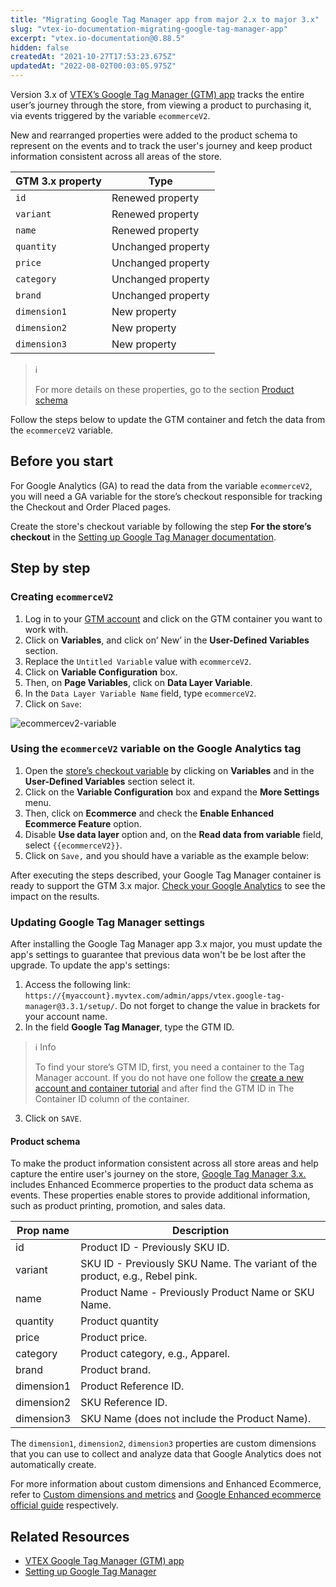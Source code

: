 ```yaml
---
title: "Migrating Google Tag Manager app from major 2.x to major 3.x"
slug: "vtex-io-documentation-migrating-google-tag-manager-app"
excerpt: "vtex.io-documentation@0.88.5"
hidden: false
createdAt: "2021-10-27T17:53:23.675Z"
updatedAt: "2022-08-02T00:03:05.975Z"
---
```

Version 3.x of [VTEX’s Google Tag Manager (GTM) app](https://developers.vtex.com/vtex-developer-docs/docs/vtex-google-tag-manager) tracks the entire user’s journey through the store, from viewing a product to purchasing it, via events triggered by the variable `ecommerceV2`. 

New and rearranged properties were added to the product schema to represent on the events and to track the user's journey and keep product information consistent across all areas of the store.

| GTM 3.x property | Type |
| -------- | ------- | 
| `id`  | Renewed property | 
| `variant`  | Renewed property | 
| `name`   | Renewed property | 
| `quantity`  | Unchanged property | 
| `price`  | Unchanged property| 
| `category`  | Unchanged property | 
| `brand`  | Unchanged property | 
| `dimension1`  | New property | 
| `dimension2`  | New property | 
| `dimension3`  | New property | 

> ℹ️
> 
> For more details on these properties, go to the section [Product schema](#product-schema)



Follow the steps below to update the GTM container and fetch the data from the `ecommerceV2` variable.

## Before you start
For Google Analytics (GA) to read the data from the variable `ecommerceV2`, you will need a GA variable for the store’s checkout responsible for tracking the Checkout and Order Placed pages.

Create the store's checkout variable by following the step **For the store’s checkout** in the [Setting up Google Tag Manager documentation](https://developers.vtex.com/vtex-developer-docs/docs/vtex-io-documentation-setting-up-google-tag-manager#creating-variables).


## Step by step

### Creating `ecommerceV2`

1. Log in to your [GTM account](https://tagmanager.google.com) and click on the GTM container you want to work with.
2. Click on **Variables**, and click on’ New’ in the **User-Defined Variables** section.
3. Replace the `Untitled Variable` value with `ecommerceV2`.
4. Click on **Variable Configuration** box.
5. Then, on **Page Variables**, click on **Data Layer Variable**.
6. In the `Data Layer Variable Name` field, type `ecommerceV2`.
7. Click on `Save`:

![ecommercev2-variable](https://user-images.githubusercontent.com/67270558/137797960-9287770e-6e77-4088-b6ce-a7c4a0f0187c.png)


### Using the `ecommerceV2` variable on the Google Analytics tag

1. Open the [store’s checkout variable](#before-you-start) by clicking on **Variables** and in the **User-Defined Variables** section select it.
2. Click on the **Variable Configuration** box and expand the **More Settings** menu.
3. Then, click on **Ecommerce** and check the **Enable Enhanced Ecommerce Feature** option. 
4. Disable **Use data layer** option and, on the **Read data from variable** field, select `{{ecommerceV2}}`. 
5. Click on `Save,` and you should have a variable as the example below:


After executing the steps described, your Google Tag Manager container is ready to support the GTM 3.x major. [Check your Google Analytics](https://support.google.com/analytics/answer/1009692?hl=en) to see the impact on the results.


### Updating Google Tag Manager settings
After installing the Google Tag Manager app 3.x major, you must update the app's settings to guarantee that previous data won't be be lost after the upgrade. To update the app's settings:

1. Access the following link: `https://{myaccount}.myvtex.com/admin/apps/vtex.google-tag-manager@3.3.1/setup/`. Do not forget to change the value in brackets for your account name.
2. In the field **Google Tag Manager**, type the GTM ID.
> ℹ️ Info
>  
>  To find your store’s GTM ID, first, you need a container to the Tag Manager account. If you do not have one follow the [create a new account and container tutorial](https://support.google.com/tagmanager/answer/6103696?hl=en#install) and after find the GTM ID in The Container ID column of the container.

3. Click on `SAVE`.

#### Product schema 

To make the product information consistent across all store areas and help capture the entire user's journey on the store, [Google Tag Manager 3.x.](https://developers.vtex.com/vtex-developer-docs/docs/vtex-io-documentation-migrating-google-tag-manager-app) includes Enhanced Ecommerce properties to the product data schema as events. These properties enable stores to provide additional information, such as product printing, promotion, and sales data.


| Prop name | Description |
| --------------- | --------------- |
| id | Product ID - Previously SKU ID. |
| variant | SKU ID - Previously SKU Name. The variant of the product, e.g., Rebel pink. |
| name | Product Name - Previously Product Name or SKU Name.| 
| quantity | Product quantity |
| price | Product price. |
| category | Product category, e.g., Apparel. |
| brand	| Product brand. |
| dimension1 | Product Reference ID. |
| dimension2 | SKU Reference ID. |
| dimension3 | SKU Name (does not include the Product Name). |

The `dimension1`, `dimension2`, `dimension3` properties are custom dimensions that you can use to collect and analyze data that Google Analytics does not automatically create. 

For more information about custom dimensions and Enhanced Ecommerce, refer to [Custom dimensions and metrics](https://support.google.com/analytics/answer/2709828?hl=en&ref_topic=2709827#configuration&zippy=%2Cin-this-article) and [Google Enhanced ecommerce official guide](https://developers.google.com/analytics/devguides/collection/analyticsjs/enhanced-ecommerce#ecommerce-data) respectively.


## Related Resources

- [VTEX Google Tag Manager (GTM) app](https://developers.vtex.com/vtex-developer-docs/docs/vtex-google-tag-manager)
- [Setting up Google Tag Manager](https://developers.vtex.com/vtex-developer-docs/docs/vtex-io-documentation-setting-up-google-tag-manager)